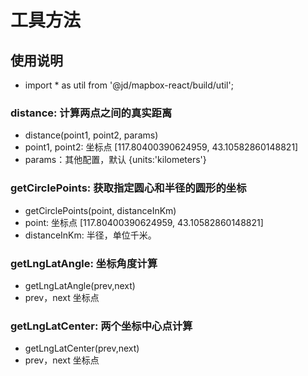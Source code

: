 # 工具方法

## 使用说明
  - import * as util from '@jd/mapbox-react/build/util';
  <!-- - import util from '@jd/mapbox-react' -->

### distance: 计算两点之间的真实距离
  - distance(point1, point2, params)
  - point1, point2: 坐标点 [117.80400390624959, 43.10582860148821]
  - params：其他配置，默认 {units:'kilometers'}

### getCirclePoints: 获取指定圆心和半径的圆形的坐标
  - getCirclePoints(point, distanceInKm)
  - point: 坐标点 [117.80400390624959, 43.10582860148821]
  - distanceInKm: 半径，单位千米。

### getLngLatAngle: 坐标角度计算
  - getLngLatAngle(prev,next)
  - prev，next 坐标点
  
### getLngLatCenter: 两个坐标中心点计算
  - getLngLatCenter(prev,next)
  - prev，next 坐标点

